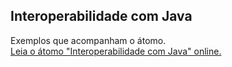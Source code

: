 ## Interoperabilidade com Java

Exemplos que acompanham o átomo.  
[Leia o átomo "Interoperabilidade com Java" online.](https://stepik.org/lesson/440526/step/1)